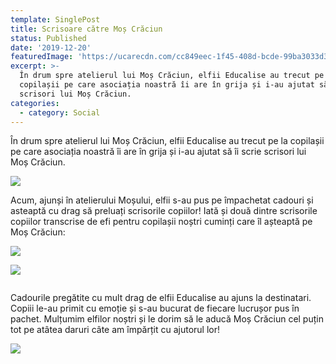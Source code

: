 ```yaml
---
template: SinglePost
title: Scrisoare către Moș Crăciun
status: Published
date: '2019-12-20'
featuredImage: 'https://ucarecdn.com/cc849eec-1f45-408d-bcde-99ba3033d31e/'
excerpt: >-
  În drum spre atelierul lui Moș Crăciun, elfii Educalise au trecut pe la
  copilașii pe care asociația noastră îi are în grija și i-au ajutat să îi scrie
  scrisori lui Moș Crăciun.
categories:
  - category: Social
---
```

În drum spre atelierul lui Moș Crăciun, elfii Educalise au trecut pe la copilașii pe care asociația noastră îi are în grija și i-au ajutat să îi scrie scrisori lui Moș Crăciun. 

![](https://ucarecdn.com/6a17a096-ceb3-4426-92ec-72e5452f8fb8/)

Acum, ajunși în atelierului Moșului, elfii s-au pus pe împachetat cadouri și asteaptă cu drag să preluați scrisorile copiilor!Iată și două dintre scrisorile copiilor transcrise de efi pentru copilașii noștri cuminți care îl așteaptă pe Moș Crăciun:

![](https://ucarecdn.com/597717c9-8fe4-4103-a263-23b1f4f44f0e/)





![](https://ucarecdn.com/e063732b-5ec3-4da8-8a83-7e4984d706f5/)

![]()



Cadourile pregătite cu mult drag de elfii Educalise au ajuns la destinatari. Copiii le-au primit cu emoție și s-au bucurat de fiecare lucrușor pus în pachet. Mulțumim elfilor noștri și le dorim să le aducă Moș Crăciun cel puțin tot pe atâtea daruri câte am împărțit cu ajutorul lor!

![](https://ucarecdn.com/084227d1-52ec-4d6e-ad23-06853e08c912/)

![]()
